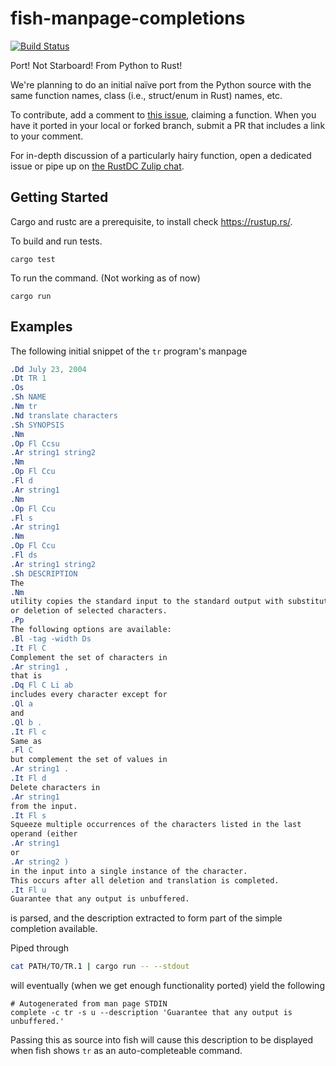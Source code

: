 fish-manpage-completions
========================

[![Build Status](https://travis-ci.com/rust-dc/fish-manpage-completions.svg?branch=master)](https://travis-ci.com/rust-dc/fish-manpage-completions)

Port! Not Starboard! From Python to Rust!

We're planning to do an initial naïve port from the Python source with the same
function names, class (i.e., struct/enum in Rust) names, etc.

To contribute, add a comment to
[this issue](https://github.com/rust-dc/fish-manpage-completions/issues/2), claiming a
function. When you have it ported in your local or forked branch, submit a PR
that includes a link to your comment.

For in-depth discussion of a particularly hairy function, open a dedicated issue
or pipe up on [the RustDC Zulip chat](https://rust-dc.zulipchat.com/).

Getting Started
---------------

Cargo and rustc are a prerequisite, to install check https://rustup.rs/.

To build and run tests.

```fish
cargo test
```

To run the command. (Not working as of now)

```fish
cargo run
```

Examples
--------

The following initial snippet of the `tr` program's manpage

```roff
.Dd July 23, 2004
.Dt TR 1
.Os
.Sh NAME
.Nm tr
.Nd translate characters
.Sh SYNOPSIS
.Nm
.Op Fl Ccsu
.Ar string1 string2
.Nm
.Op Fl Ccu
.Fl d
.Ar string1
.Nm
.Op Fl Ccu
.Fl s
.Ar string1
.Nm
.Op Fl Ccu
.Fl ds
.Ar string1 string2
.Sh DESCRIPTION
The
.Nm
utility copies the standard input to the standard output with substitution
or deletion of selected characters.
.Pp
The following options are available:
.Bl -tag -width Ds
.It Fl C
Complement the set of characters in
.Ar string1 ,
that is
.Dq Fl C Li ab
includes every character except for
.Ql a
and
.Ql b .
.It Fl c
Same as
.Fl C
but complement the set of values in
.Ar string1 .
.It Fl d
Delete characters in
.Ar string1
from the input.
.It Fl s
Squeeze multiple occurrences of the characters listed in the last
operand (either
.Ar string1
or
.Ar string2 )
in the input into a single instance of the character.
This occurs after all deletion and translation is completed.
.It Fl u
Guarantee that any output is unbuffered.
```

is parsed, and the description extracted to form part of the simple completion
available.

Piped through

```sh
cat PATH/TO/TR.1 | cargo run -- --stdout
```

will eventually (when we get enough functionality ported) yield the following

```fish
# Autogenerated from man page STDIN
complete -c tr -s u --description 'Guarantee that any output is unbuffered.'

```

Passing this as source into fish will cause this description to be displayed
when fish shows `tr` as an auto-completeable command.
